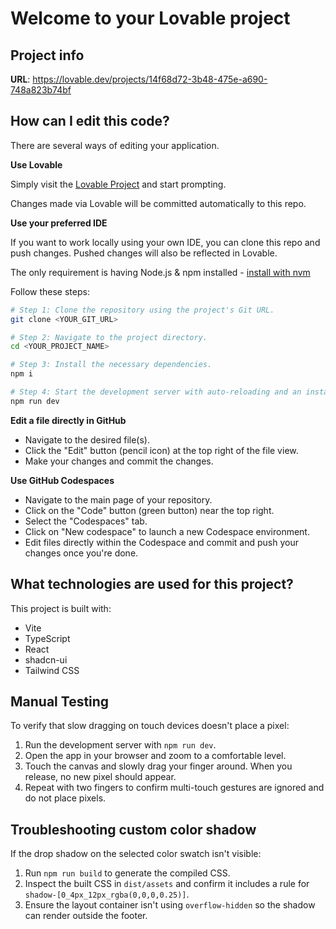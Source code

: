 
# Welcome to your Lovable project

## Project info

**URL**: https://lovable.dev/projects/14f68d72-3b48-475e-a690-748a823b74bf

## How can I edit this code?

There are several ways of editing your application.

**Use Lovable**

Simply visit the [Lovable Project](https://lovable.dev/projects/14f68d72-3b48-475e-a690-748a823b74bf) and start prompting.

Changes made via Lovable will be committed automatically to this repo.

**Use your preferred IDE**

If you want to work locally using your own IDE, you can clone this repo and push changes. Pushed changes will also be reflected in Lovable.

The only requirement is having Node.js & npm installed - [install with nvm](https://github.com/nvm-sh/nvm#installing-and-updating)

Follow these steps:

```sh
# Step 1: Clone the repository using the project's Git URL.
git clone <YOUR_GIT_URL>

# Step 2: Navigate to the project directory.
cd <YOUR_PROJECT_NAME>

# Step 3: Install the necessary dependencies.
npm i

# Step 4: Start the development server with auto-reloading and an instant preview.
npm run dev
```

**Edit a file directly in GitHub**

- Navigate to the desired file(s).
- Click the "Edit" button (pencil icon) at the top right of the file view.
- Make your changes and commit the changes.

**Use GitHub Codespaces**

- Navigate to the main page of your repository.
- Click on the "Code" button (green button) near the top right.
- Select the "Codespaces" tab.
- Click on "New codespace" to launch a new Codespace environment.
- Edit files directly within the Codespace and commit and push your changes once you're done.

## What technologies are used for this project?

This project is built with:

- Vite
- TypeScript
- React
- shadcn-ui
- Tailwind CSS

## Manual Testing

To verify that slow dragging on touch devices doesn't place a pixel:

1. Run the development server with `npm run dev`.
2. Open the app in your browser and zoom to a comfortable level.
3. Touch the canvas and slowly drag your finger around. When you release,
   no new pixel should appear.
4. Repeat with two fingers to confirm multi-touch gestures are ignored and
   do not place pixels.

## Troubleshooting custom color shadow

If the drop shadow on the selected color swatch isn't visible:

1. Run `npm run build` to generate the compiled CSS.
2. Inspect the built CSS in `dist/assets` and confirm it includes a rule for
   `shadow-[0_4px_12px_rgba(0,0,0,0.25)]`.
3. Ensure the layout container isn't using `overflow-hidden` so the shadow can
   render outside the footer.

